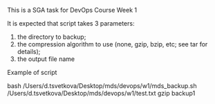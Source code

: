 This is a SGA task for DevOps Course Week 1

It is expected that script takes 3 parameters:

1) the directory to backup;
2) the compression algorithm to use (none, gzip, bzip, etc; see tar for details);
3) the output file name

Example of script

bash /Users/d.tsvetkova/Desktop/mds/devops/w1/mds_backup.sh /Users/d.tsvetkova/Desktop/mds/devops/w1/test.txt gzip backup1
